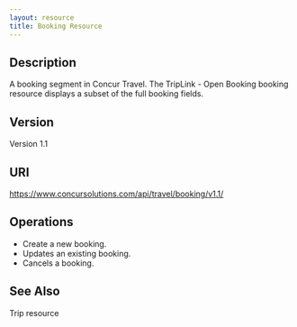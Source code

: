 ```yaml
---
layout: resource
title: Booking Resource
---
```


## Description
A booking segment in Concur Travel. The TripLink - Open Booking booking resource displays a subset of the full booking fields.

## Version
Version 1.1

## URI
https://www.concursolutions.com/api/travel/booking/v1.1/

## Operations
* Create a new booking.
* Updates an existing booking.
* Cancels a booking.

## See Also

Trip resource
